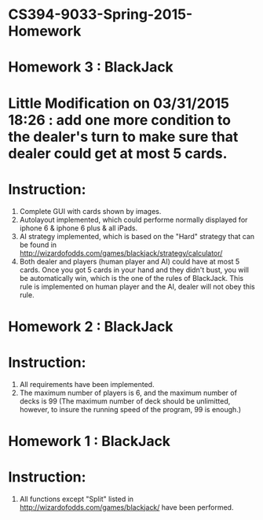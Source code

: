 # CS394-9033-Spring-2015-Homework
# Homework 3 : BlackJack
# Little Modification on 03/31/2015 18:26 : add one more condition to the dealer's turn to make sure that dealer could get at most 5 cards.
# Instruction: 
1. Complete GUI with cards shown by images. 
2. Autolayout implemented, which could performe normally displayed for iphone 6 & iphone 6 plus & all iPads. 
3. AI strategy implemented, which is based on the "Hard" strategy that can be found in http://wizardofodds.com/games/blackjack/strategy/calculator/
4. Both dealer and players (human player and AI) could have at most 5 cards. Once you got 5 cards in your hand and they didn't bust, you will be automatically win, which is the one of the rules of BlackJack. This rule is implemented on human player and the AI, dealer will not obey this rule.

# Homework 2 : BlackJack
# Instruction: 
1. All requirements have been implemented. 
2. The maximum number of players is 6, and the maximum number of decks is 99 (The maximum number of deck should be unlimitted, however, to insure the running speed of the program, 99 is enough.)

# Homework 1 : BlackJack
# Instruction: 
1. All functions except "Split" listed in http://wizardofodds.com/games/blackjack/ have been performed.

